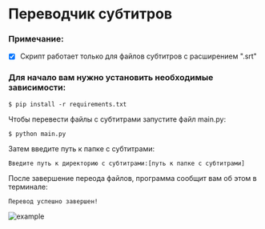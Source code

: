 # Переводчик субтитров

### Примечание:

- [x] Скрипт работает только для файлов субтитров с расширением ".srt"

### Для начало вам нужно установить необходимые зависимости:

    $ pip install -r requirements.txt

Чтобы перевести файлы с субтитрами запустите файл main.py:

    $ python main.py

Затем введите путь к папке с субтитрами:

    Введите путь к директорию с субтитрами:[путь к папке с субтитрами]

После завершение переода файлов, программа сообщит вам об этом в терминале:

    Перевод успешно завершен!
![example](https://user-images.githubusercontent.com/62420897/169067612-042877d7-4058-4032-b417-92d4b22b1466.png)
